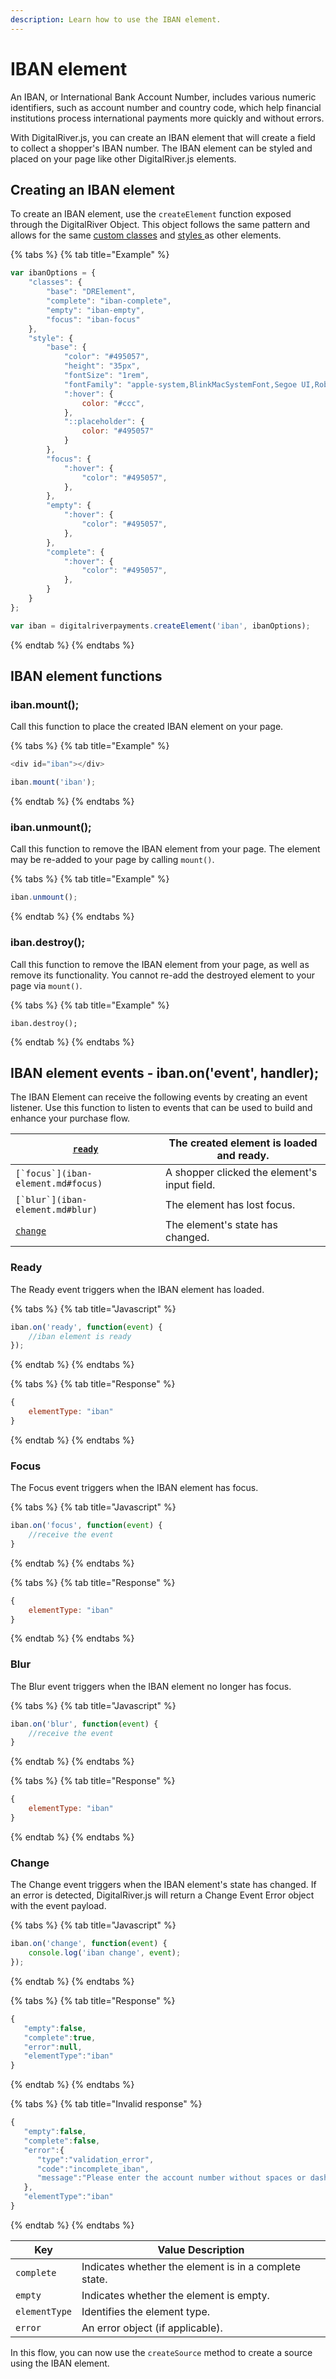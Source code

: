 ```yaml
---
description: Learn how to use the IBAN element.
---
```


# IBAN element

An IBAN, or International Bank Account Number, includes various numeric identifiers, such as account number and country code, which help financial institutions process international payments more quickly and without errors.

With DigitalRiver.js, you can create an IBAN element that will create a field to collect a shopper's IBAN number. The IBAN element can be styled and placed on your page like other DigitalRiver.js elements.

## Creating an IBAN element <a href="#creating-an-iban-element" id="creating-an-iban-element"></a>

To create an IBAN element, use the `createElement` function exposed through the DigitalRiver Object. This object follows the same pattern and allows for the same [custom classes](./#custom-classes) and [styles ](./#custom-styles)as other elements.

{% tabs %}
{% tab title="Example" %}
```javascript
var ibanOptions = {
    "classes": {
        "base": "DRElement",
        "complete": "iban-complete",
        "empty": "iban-empty",
        "focus": "iban-focus"
    },
    "style": {
        "base": {
            "color": "#495057",
            "height": "35px",
            "fontSize": "1rem",
            "fontFamily": "apple-system,BlinkMacSystemFont,Segoe UI,Roboto,Helvetica Neue,Arial,sans-serif",
            ":hover": {
                color: "#ccc",
            },
            "::placeholder": {
                color: "#495057"
            }
        },
        "focus": {
            ":hover": {
                "color": "#495057",
            },
        },
        "empty": {
            ":hover": {
                "color": "#495057",
            },
        },
        "complete": {
            ":hover": {
                "color": "#495057",
            },
        }
    }
};

var iban = digitalriverpayments.createElement('iban', ibanOptions);
```
{% endtab %}
{% endtabs %}

## ‌**IBAN element functions**

### ‌iban.mount();

‌Call this function to place the created IBAN element on your page.

{% tabs %}
{% tab title="Example" %}
```javascript
<div id="iban"></div>

iban.mount('iban');
```
{% endtab %}
{% endtabs %}

### ‌iban.unmount();

‌Call this function to remove the IBAN element from your page. The element may be re-added to your page by calling `mount()`.

{% tabs %}
{% tab title="Example" %}
```javascript
iban.unmount();
```
{% endtab %}
{% endtabs %}

### ‌iban.destroy();

‌Call this function to remove the IBAN element from your page, as well as remove its functionality. You cannot re-add the destroyed element to your page via `mount()`.

{% tabs %}
{% tab title="Example" %}
```
iban.destroy();
```
{% endtab %}
{% endtabs %}

## ‌IBAN element events - iban.on('event', handler);

‌The IBAN Element can receive the following events by creating an event listener. Use this function to listen to events that can be used to build and enhance your purchase flow.

| `​`[`ready`](iban-element.md#ready)`​`   | The created element is loaded and ready.     |
| ---------------------------------------- | -------------------------------------------- |
| ``[`​focus​`](iban-element.md#focus)``   | A shopper clicked the element's input field. |
| ``[`​blur​`](iban-element.md#blur)``     | The element has lost focus.                  |
| `​`[`change`](iban-element.md#change)`​` | The element's state has changed.             |

### ‌Ready

‌The Ready event triggers when the IBAN element has loaded.

{% tabs %}
{% tab title="Javascript" %}
```javascript
iban.on('ready', function(event) {
    //iban element is ready 
});
```
{% endtab %}
{% endtabs %}

{% tabs %}
{% tab title="Response" %}
```javascript
{
    elementType: "iban"
}
```
{% endtab %}
{% endtabs %}

### ‌Focus

The Focus event triggers when the IBAN element has focus.

{% tabs %}
{% tab title="Javascript" %}
```javascript
iban.on('focus', function(event) {
    //receive the event
}
```
{% endtab %}
{% endtabs %}

{% tabs %}
{% tab title="Response" %}
```javascript
{
    elementType: "iban"
}
```
{% endtab %}
{% endtabs %}

### ‌Blur

‌The Blur event triggers when the IBAN element no longer has focus.

{% tabs %}
{% tab title="Javascript" %}
```javascript
iban.on('blur', function(event) {
    //receive the event
}
```
{% endtab %}
{% endtabs %}

{% tabs %}
{% tab title="Response" %}
```javascript
{
    elementType: "iban"
}
```
{% endtab %}
{% endtabs %}

### ‌Change

‌The Change event triggers when the IBAN element's state has changed. If an error is detected, DigitalRiver.js will return a Change Event Error object with the event payload.

{% tabs %}
{% tab title="Javascript" %}
```javascript
iban.on('change', function(event) {
    console.log('iban change', event);
});
```
{% endtab %}
{% endtabs %}

{% tabs %}
{% tab title="Response" %}
```javascript
{
   "empty":false,
   "complete":true,
   "error":null,
   "elementType":"iban"
}
```
{% endtab %}
{% endtabs %}

{% tabs %}
{% tab title="Invalid response" %}
```javascript
{
   "empty":false,
   "complete":false,
   "error":{
      "type":"validation_error",
      "code":"incomplete_iban",
      "message":"Please enter the account number without spaces or dashes."
   },
   "elementType":"iban"
}
```
{% endtab %}
{% endtabs %}

| Key           | Value Description                                     |
| ------------- | ----------------------------------------------------- |
| `complete`    | Indicates whether the element is in a complete state. |
| `empty`       | Indicates whether the element is empty.               |
| `elementType` | Identifies the element type.                          |
| `error`       | An error object (if applicable).                      |

In this flow, you can now use the `createSource` method to create a source using the IBAN element.
